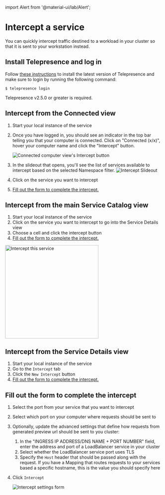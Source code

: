 import Alert from '@material-ui/lab/Alert';

# Intercept a service

You can quickly intercept traffic destined to a workload in your cluster so that it is sent to your workstation instead.

## Install Telepresence and log in

Follow [these instructions](/docs/telepresence/latest/install/) to install the latest version of Telepresence and make sure to login by running the following command:

    $ telepresence login

<Alert severity="info">Telepresence v2.5.0 or greater is required.</Alert>

## Intercept from the Connected view

1. Start your local instance of the service
1. Once you have logged in, you should see an indicator in the top bar telling you that your computer is connected. Click
on "Connected (x/x)", hover your computer name and click the "Intercept" button.

   ![Connected computer view's Intercept button](../../../images/connected-view-intercept-button.png)
1. In the slideout that opens, you'll see the list of services available to intercept based on the selected Namespace
filter.
   ![Intercept Slideout](../../../images/intercept-slideout-service-list.png)
1. Click on the service you want to intercept
1. [Fill out the form to complete the intercept.](#fill-out-the-form-to-complete-the-intercept)

## Intercept from the main Service Catalog view

1. Start your local instance of the service
1. Click on the service you want to intercept to go into the Service Details view
1. Choose a cell and click the intercept button
1. [Fill out the form to complete the intercept.](#fill-out-the-form-to-complete-the-intercept)
<img width="300" alt="Intercept this service" src="../../../images/intercept-this-service.png" />

## Intercept from the Service Details view

1. Start your local instance of the service
1. Go to the `Intercept` tab
1. Click the `New Intercept` button
1. [Fill out the form to complete the intercept.](#fill-out-the-form-to-complete-the-intercept)

## Fill out the form to complete the intercept

1. Select the port from your service that you want to intercept
1. Select which port on your computer where requests should be sent to
1. Optionally, update the advanced settings that define how requests from generated preview url should be sent to you cluster:
   1. In the "INGRESS IP ADDRESS/DNS NAME + PORT NUMBER" field, enter the address and port of a LoadBalancer service in your cluster
   1. Select whether the LoadBalancer service port uses TLS
   1. Specify the `Host` header that should be passed along with the request. If you have a Mapping that routes requests to your services based a specific hostname, this is the value you should specify here
1. Click `Intercept`

   ![Intercept settings form](../../../images/intercept-slideout-settings-confirmation.png)

